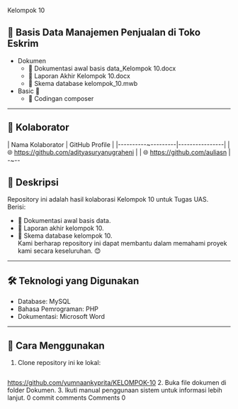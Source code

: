 Kelompok 10
## 📂 Basis Data Manajemen Penjualan di Toko Eskrim
- Dokumen 
  - 📘 Dokumentasi awal basis data_Kelompok 10.docx
  - 📙 Laporan Akhir Kelompok 10.docx
  - 📗 Skema database kelompok_10.mwb
- Basic 📁
  - 🔧 Codingan composer
---
## 🤝 Kolaborator
| Nama Kolaborator | GitHub Profile |
|----------~---------|----------------|
|  🌐 https://github.com/adityasuryanugraheni |
|  🌐 https://github.com/auliasn  |
-~--
## 📝 Deskripsi
Repository ini adalah hasil kolaborasi Kelompok 10 untuk Tugas UAS.  
Berisi:
- 📌 Dokumentasi awal basis data.
- 📌 Laporan akhir kelompok 10.
- 📌 Skema database kelompok 10.  
Kami berharap repository ini dapat membantu dalam memahami proyek kami secara keseluruhan. 😊
---
## 🛠 Teknologi yang Digunakan
- Database: MySQL
- Bahasa Pemrograman: PHP
- Dokumentasi: Microsoft Word 
---
## 🚀 Cara Menggunakan
1. Clone repository ini ke lokal:
   ```bash
https://github.com/yumnaankyprita/KELOMPOK-10
2. Buka file dokumen di folder Dokumen.
3. Ikuti manual penggunaan sistem untuk informasi lebih lanjut.
0 commit comments
Comments
0
